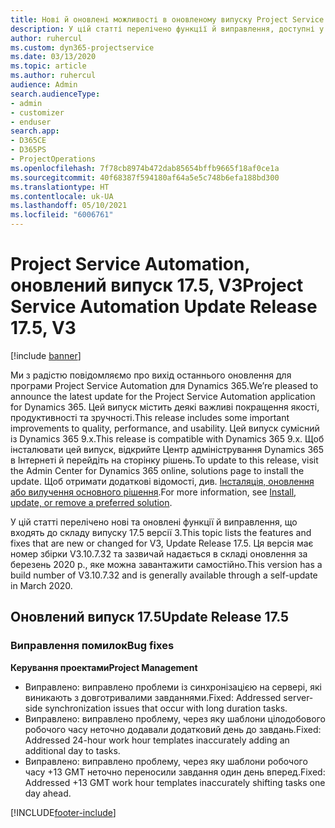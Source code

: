 ```yaml
---
title: Нові й оновлені можливості в оновленому випуску Project Service Automation 17.5, виправлення, версії 3
description: У цій статті перелічено функції й виправлення, доступні у випуску Project Service Automation 17.5 версії 3.
author: ruhercul
ms.custom: dyn365-projectservice
ms.date: 03/13/2020
ms.topic: article
ms.author: ruhercul
audience: Admin
search.audienceType:
- admin
- customizer
- enduser
search.app:
- D365CE
- D365PS
- ProjectOperations
ms.openlocfilehash: 7f78cb8974b472dab85654bffb9665f18af0ce1a
ms.sourcegitcommit: 40f68387f594180af64a5e5c748b6efa188bd300
ms.translationtype: HT
ms.contentlocale: uk-UA
ms.lasthandoff: 05/10/2021
ms.locfileid: "6006761"
---
```

# <a name="project-service-automation-update-release-175-v3"></a><span data-ttu-id="b8fdb-103">Project Service Automation, оновлений випуск 17.5, V3</span><span class="sxs-lookup"><span data-stu-id="b8fdb-103">Project Service Automation Update Release 17.5, V3</span></span>

[!include [banner](../includes/psa-now-project-operations.md)]

<span data-ttu-id="b8fdb-104">Ми з радістю повідомляємо про вихід останнього оновлення для програми Project Service Automation для Dynamics 365.</span><span class="sxs-lookup"><span data-stu-id="b8fdb-104">We’re pleased to announce the latest update for the Project Service Automation application for Dynamics 365.</span></span> <span data-ttu-id="b8fdb-105">Цей випуск містить деякі важливі покращення якості, продуктивності та зручності.</span><span class="sxs-lookup"><span data-stu-id="b8fdb-105">This release includes some important improvements to quality, performance, and usability.</span></span>  <span data-ttu-id="b8fdb-106">Цей випуск сумісний із Dynamics 365 9.x.</span><span class="sxs-lookup"><span data-stu-id="b8fdb-106">This release is compatible with Dynamics 365 9.x.</span></span> <span data-ttu-id="b8fdb-107">Щоб інсталювати цей випуск, відкрийте Центр адміністрування Dynamics 365 в Інтернеті й перейдіть на сторінку рішень.</span><span class="sxs-lookup"><span data-stu-id="b8fdb-107">To update to this release, visit the Admin Center for Dynamics 365 online, solutions page to install the update.</span></span> <span data-ttu-id="b8fdb-108">Щоб отримати додаткові відомості, див. [Інсталяція, оновлення або вилучення основного рішення](/power-platform/admin/install-remove-preferred-solution).</span><span class="sxs-lookup"><span data-stu-id="b8fdb-108">For more information, see [Install, update, or remove a preferred solution](/power-platform/admin/install-remove-preferred-solution).</span></span>

<span data-ttu-id="b8fdb-109">У цій статті перелічено нові та оновлені функції й виправлення, що входять до складу випуску 17.5 версії 3.</span><span class="sxs-lookup"><span data-stu-id="b8fdb-109">This topic lists the features and fixes that are new or changed for V3, Update Release 17.5.</span></span> <span data-ttu-id="b8fdb-110">Ця версія має номер збірки V3.10.7.32 та зазвичай надається в складі оновлення за березень 2020 р., яке можна завантажити самостійно.</span><span class="sxs-lookup"><span data-stu-id="b8fdb-110">This version has a build number of V3.10.7.32 and is generally available through a self-update in March 2020.</span></span>


## <a name="update-release-175"></a><span data-ttu-id="b8fdb-111">Оновлений випуск 17.5</span><span class="sxs-lookup"><span data-stu-id="b8fdb-111">Update Release 17.5</span></span>

### <a name="bug-fixes"></a><span data-ttu-id="b8fdb-112">Виправлення помилок</span><span class="sxs-lookup"><span data-stu-id="b8fdb-112">Bug fixes</span></span>


<span data-ttu-id="b8fdb-113">**Керування проектами**</span><span class="sxs-lookup"><span data-stu-id="b8fdb-113">**Project Management**</span></span>

- <span data-ttu-id="b8fdb-114">Виправлено: виправлено проблеми із синхронізацією на сервері, які виникають з довготривалими завданнями.</span><span class="sxs-lookup"><span data-stu-id="b8fdb-114">Fixed: Addressed server-side synchronization issues that occur with long duration tasks.</span></span>
- <span data-ttu-id="b8fdb-115">Виправлено: виправлено проблему, через яку шаблони цілодобового робочого часу неточно додавали додатковий день до завдань.</span><span class="sxs-lookup"><span data-stu-id="b8fdb-115">Fixed: Addressed 24-hour work hour templates inaccurately adding an additional day to tasks.</span></span>
- <span data-ttu-id="b8fdb-116">Виправлено: виправлено проблему, через яку шаблони робочого часу +13 GMT неточно переносили завдання один день вперед.</span><span class="sxs-lookup"><span data-stu-id="b8fdb-116">Fixed: Addressed +13 GMT work hour templates inaccurately shifting tasks one day ahead.</span></span>



[!INCLUDE[footer-include](../includes/footer-banner.md)]